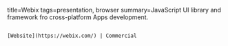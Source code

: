 title=Webix
tags=presentation, browser
summary=JavaScript UI library and framework fro cross-platform Apps development.
~~~~~~

[Website](https://webix.com/) | Commercial

